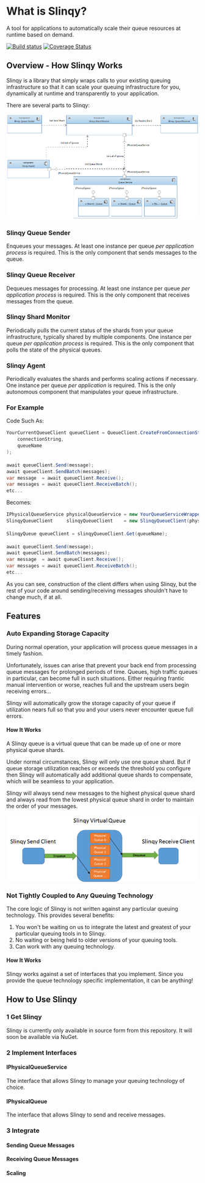 # What is Slinqy?
A tool for applications to automatically scale their queue resources at runtime based on demand.

[![Build status](https://ci.appveyor.com/api/projects/status/3msjix5fdfe5u5fs?svg=true)](https://ci.appveyor.com/project/rakutensf-malex/slinqy)
[![Coverage Status](https://coveralls.io/repos/stealthlab/slinqy/badge.svg?branch=master&service=github)](https://coveralls.io/github/stealthlab/slinqy?branch=master)

## Overview - How Slinqy Works

Slinqy is a library that simply wraps calls to your existing queuing infrastructure so that it can scale your queuing infrastructure for you, dynamically at runtime and transparently to your application.

There are several parts to Slinqy:

![Slinqy Components](Docs/Images/slinqy-components.png "Slinqy Components")

### Slinqy Queue Sender

Enqueues your messages.  At least one instance per queue *per application process* is required.  This is the only component that sends messages to the queue.

### Slinqy Queue Receiver

Dequeues messages for processing.  At least one instance per queue *per application process* is required.  This is the only component that receives messages from the queue.

### Slinqy Shard Monitor

Periodically pulls the current status of the shards from your queue infrastructure, typically shared by multiple components.  One instance per queue *per application process* is required.  This is the only component that polls the state of the physical queues.

### Slinqy Agent

Periodically evaluates the shards and performs scaling actions if necessary.  One instance per queue *per application* is required.  This is the only autonomous component that manipulates your queue infrastructure.

### For Example

Code Such As:

```csharp
YourCurrentQueueClient queueClient = QueueClient.CreateFromConnectionString(
    connectionString,
    queueName
);

await queueClient.Send(message);
await queueClient.SendBatch(messages);
var message  = await queueClient.Receive();
var messages = await queueClient.ReceiveBatch();
etc...
```
Becomes:
```csharp
IPhysicalQueueService physicalQueueService = new YourQueueServiceWrapper(connectionString);
SlinqyQueueClient     slinqyQueueClient    = new SlinqyQueueClient(physicalQueueService);

SlinqyQueue queueClient = slinqyQueueClient.Get(queueName);

await queueClient.Send(message);
await queueClient.SendBatch(messages);
var message  = await queueClient.Receive();
var messages = await queueClient.ReceiveBatch();
etc...
```

As you can see, construction of the client differs when using Slinqy, but the rest of your code around sending/receiving messages shouldn't have to change much, if at all.

## Features
### Auto Expanding Storage Capacity

During normal operation, your application will process queue messages in a timely fashion.

Unfortunately, issues can arise that prevent your back end from processing queue messages for prolonged periods of time.
Queues, high traffic queues in particular, can become full in such situations.  Either requiring frantic manual intervention or worse,
reaches full and the upstream users begin receiving errors...

Slinqy will automatically grow the storage capacity of your queue if utilization nears full so that you and your users never encounter queue full errors.

#### How It Works

A Slinqy queue is a virtual queue that can be made up of one or more physical queue shards.

Under normal circumstances, Slinqy will only use one queue shard.  But if queue storage utilization reaches or exceeds the threshold you configure then Slinqy will automatically add additional queue shards to compensate, which will be seamless to your application.

Slinqy will always send new messages to the highest physical queue shard and always read from the lowest physical queue shard in order to maintain the order of your messages.

![Slinqy High Level Diagram](Docs/Images/slinqy-high-level.png "Slinqy High Level Diagram")

### Not Tightly Coupled to Any Queuing Technology

The core logic of Slinqy is not written against any particular queuing technology.  This provides several benefits:

1. You won't be waiting on us to integrate the latest and greatest of your particular queuing tools in to Slinqy.
2. No waiting or being held to older versions of your queuing tools.
3. Can work with any queuing technology.

#### How It Works

Slinqy works against a set of interfaces that you implement.  Since you provide the queue technology specific implementation, it can be anything!

## How to Use Slinqy

### 1 Get Slinqy
Slinqy is currently only available in source form from this repository.  It will soon be available via NuGet.
### 2 Implement Interfaces
#### IPhysicalQueueService
The interface that allows Slinqy to manage your queuing technology of choice.
#### IPhysicalQueue
The interface that allows Slinqy to send and receive messages.
### 3 Integrate
#### Sending Queue Messages
#### Receiving Queue Messages
#### Scaling